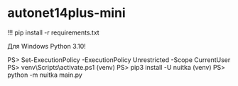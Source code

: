 # autonet14plus-mini

!!!
pip install -r requirements.txt

Для Windows Python 3.10! 

PS> Set-ExecutionPolicy -ExecutionPolicy Unrestricted -Scope CurrentUser
PS> venv\Scripts\activate.ps1
(venv) PS> pip3 install -U nuitka
(venv) PS> python -m nuitka main.py
